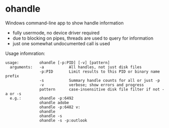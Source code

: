 # ohandle
Windows command-line app to show handle information

* fully usermode, no device driver required
* due to blocking on pipes, threads are used to query for information
* just one somewhat undocumented call is used

Usage infomration:

    usage:         ohandle [-p:PID] [-v] [pattern]
      arguments:   -a           All handles, not just disk files
                   -p:PID       Limit results to this PID or binary name prefix
                   -s           Summary handle counts for all or just -p
                   -v           verbose; show errors and progress
                   pattern      case-insensitive disk file filter if not -a or -s
      e.g.:        ohandle -p:6492
                   ohandle adobe
                   ohandle -p:6482 v:
                   ohandle
                   ohandle -s
                   ohandle -s -p:outlook
